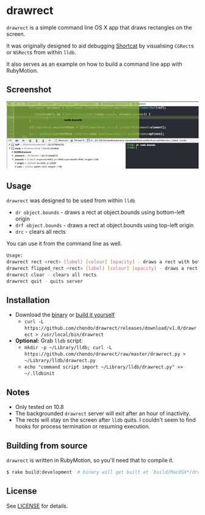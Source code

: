 # drawrect

`drawrect` is a simple command line OS X app that draws rectangles on the screen.

It was originally designed to aid debugging [Shortcat](http://shortcatapp.com/) by visualising `CGRect`s or `NSRect`s from within `lldb`.

It also serves as an example on how to build a command line app with RubyMotion.

## Screenshot

![Screenshot](https://github.com/chendo/drawrect/raw/master/screenshot.png)

## Usage

`drawrect` was designed to be used from within `lldb`

* `dr object.bounds`  - draws a rect at object.bounds using bottom-left origin
* `drf object.bounds` - draws a rect at object.bounds using top-left origin
* `drc`               - clears all rects

You can use it from the command line as well.

```bash
Usage:
drawrect rect <rect> [label] [colour] [opacity] - draws a rect with bottom left origin
drawrect flipped_rect <rect> [label] [colour] [opacity] - draws a rect with top left origin
drawrect clear - clears all rects
drawrect quit - quits server
```

## Installation

* Download the [binary](https://github.com/chendo/drawrect/releases/download/v1.0/drawrect) or [build it yourself](#building-from-source)
  * `curl -L https://github.com/chendo/drawrect/releases/download/v1.0/drawrect > /usr/local/bin/drawrect`
* **Optional:** Grab `lldb` script:
  * `mkdir -p ~/Library/lldb; curl -L https://github.com/chendo/drawrect/raw/master/drawrect.py > ~/Library/lldb/drawrect.py`
  * `echo "command script import ~/Library/lldb/drawrect.py" >> ~/.lldbinit`

## Notes

* Only tested on 10.8
* The backgrounded `drawrect` server will exit after an hour of inactivity.
* The rects will stay on the screen after `lldb` quits. I couldn't seem to find hooks for process termination or resuming execution.

## Building from source

`drawrect` is written in RubyMotion, so you'll need that to compile it.

```bash
$ rake build:development  # binary will get built at `build/MacOSX*/drawrect.app/MacOS/drawrect`
```

## License

See [LICENSE](https://github.com/chendo/drawrect/blob/master/LICENSE) for details.
